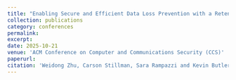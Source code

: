 ```yaml
---
title: "Enabling Secure and Efficient Data Loss Prevention with a Retention-aware Versioning SSD"
collection: publications
category: conferences
permalink: 
excerpt: 
date: 2025-10-21
venue: 'ACM Conference on Computer and Communications Security (CCS)'
paperurl: 
citation: 'Weidong Zhu, Carson Stillman, Sara Rampazzi and Kevin Butler. Enabling Secure and Efficient Data Loss Prevention with a Retention-aware Versioning SSD. In Proceedings of the ACM Conference on Computer and Communications Security (CCS), 2025.'
---
```


